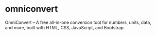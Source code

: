 # omniconvert
OmniConvert – A free all-in-one conversion tool for numbers, units, data, and more, built with HTML, CSS, JavaScript, and Bootstrap.
